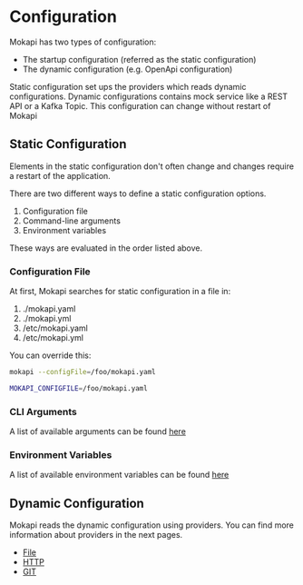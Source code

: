 # Configuration

Mokapi has two types of configuration:
- The startup configuration (referred as the static configuration)
- The dynamic configuration (e.g. OpenApi configuration)

Static configuration set ups the providers which reads dynamic configurations. Dynamic configurations contains
mock service like a REST API or a Kafka Topic. This configuration can change without restart of Mokapi

## Static Configuration

Elements in the static configuration don't often change and changes require a restart of the application.

There are two different ways to define a static configuration options.
1. Configuration file
2. Command-line arguments
3. Environment variables

These ways are evaluated in the order listed above.

### Configuration File

At first, Mokapi searches for static configuration in a file in:

1. ./mokapi.yaml
2. ./mokapi.yml
3. /etc/mokapi.yaml
4. /etc/mokapi.yml

You can override this:

```bash tab=CLI
mokapi --configFile=/foo/mokapi.yaml
```
```bash tab=Env
MOKAPI_CONFIGFILE=/foo/mokapi.yaml
```

### CLI Arguments

A list of available arguments can be found [here](/docs/references/static-configuration.md)

### Environment Variables

A list of available environment variables can be found [here](/docs/references/static-configuration.md)

## Dynamic Configuration

Mokapi reads the dynamic configuration using providers. You can find more information about providers in the next pages.

- [File](/docs/configuration/file.md)
- [HTTP](/docs/configuration/http.md)
- [GIT](/docs/configuration/git.md)